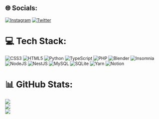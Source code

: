 ## 🌐 Socials:
[![Instagram](https://img.shields.io/badge/Instagram-%23E4405F.svg?logo=Instagram&logoColor=white)](https://instagram.com/calum.vc) [![Twitter](https://img.shields.io/badge/Twitter-%231DA1F2.svg?logo=Twitter&logoColor=white)](https://twitter.com/calum_vc) 

# 💻 Tech Stack:
![CSS3](https://img.shields.io/badge/css3-%231572B6.svg?style=flat&logo=css3&logoColor=white) ![HTML5](https://img.shields.io/badge/html5-%23E34F26.svg?style=flat&logo=html5&logoColor=white) ![Python](https://img.shields.io/badge/python-3670A0?style=flat&logo=python&logoColor=ffdd54) ![TypeScript](https://img.shields.io/badge/typescript-%23007ACC.svg?style=flat&logo=typescript&logoColor=white) ![PHP](https://img.shields.io/badge/php-%23777BB4.svg?style=flat&logo=php&logoColor=white) ![Blender](https://img.shields.io/badge/blender-%23F5792A.svg?style=flat&logo=blender&logoColor=white) ![Insomnia](https://img.shields.io/badge/Insomnia-black?style=flat&logo=insomnia&logoColor=5849BE) ![NodeJS](https://img.shields.io/badge/node.js-6DA55F?style=flat&logo=node.js&logoColor=white) ![NestJS](https://img.shields.io/badge/nestjs-%23E0234E.svg?style=flat&logo=nestjs&logoColor=white) ![MySQL](https://img.shields.io/badge/mysql-%2300f.svg?style=flat&logo=mysql&logoColor=white) ![SQLite](https://img.shields.io/badge/sqlite-%2307405e.svg?style=flat&logo=sqlite&logoColor=white) ![Yarn](https://img.shields.io/badge/yarn-%232C8EBB.svg?style=flat&logo=yarn&logoColor=white) ![Notion](https://img.shields.io/badge/Notion-%23000000.svg?style=flat&logo=notion&logoColor=white)
# 📊 GitHub Stats:
![](https://github-readme-stats.vercel.app/api?username=calumvc&theme=tokyonight&hide_border=false&include_all_commits=true&count_private=true)<br/>
![](https://github-readme-streak-stats.herokuapp.com/?user=calumvc&theme=tokyonight&hide_border=false)<br/>
![](https://github-readme-stats.vercel.app/api/top-langs/?username=calumvc&theme=tokyonight&hide_border=false&include_all_commits=true&count_private=true&layout=compact)
